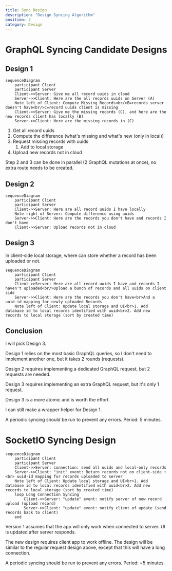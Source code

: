 ```yaml
---
title: Sync Design
description: "Design Syncing Algorithm"
position: 2
category: Design
---
```


# GraphQL Syncing Candidate Designs

## Design 1

```mermaid
sequenceDiagram
    participant Client
    participant Server
    Client->>Server: Give me all record uuids in cloud
    Server->>Client: Here are the all records uuids on Server (A)
    Note left of Client: Compute Missing Records<br/>B=records server doesn't have<br/>C=record uuids client is missing
    Client->>Server: Give me the missing records (C), and here are the new records client has locally (B)
    Server->>Client: Here are the missing records in (C)
```

1. Get all record uuids
2. Compute the difference (what's missing and what's new (only in local))
3. Request missing records with uuids
   1. Add to local storage
4. Upload new records not in cloud

Step 2 and 3 can be done in parallel (2 GraphQL mutations at once), no extra route needs to be created.

## Design 2

```mermaid
sequenceDiagram
    participant Client
    participant Server
    Client->>Server: Here are all record uuids I have locally
    Note right of Server: Compute difference using uuids
    Server->>Client: Here are the records you don't have and records I don't have
    Client->>Server: Upload records not in cloud
```

## Design 3

In client-side local storage, where can store whether a record has been uploaded or not.

```mermaid
sequenceDiagram
    participant Client
    participant Server
    Client->>Server: Here are all record uuids I have and records I haven't uploaded<br/>Upload a bunch of records and all uuids on client side
    Server->>Client: Here are the records you don't have<br>And a uuid-id mapping for newly uploaded Records
    Note left of Client: Update local storage and UI<br>1. Add database id to local records identified with uuid<br>2. Add new records to local storage (sort by created time)
```

## Conclusion

I will pick Design 3.

Design 1 relies on the most basic GraphQL queries, so I don't need to implement another one, but it takes 2 rounds (requests).

Design 2 requires implementing a dedicated GraphQL request, but 2 requests are needed.

Design 3 requires implementing an extra GraphQL request, but it's only 1 request.

Design 3 is a more atomic and is worth the effort.

I can still make a wrapper helper for Design 1.

A periodic syncing should be run to prevent any errors. Period: 5 minutes.

# SocketIO Syncing Design

```mermaid
sequenceDiagram
    participant Client
    participant Server
    Client->>Server: connection: send all uuids and local-only records
    Server->>Client: "init" event: Return records not on client-side + <br> uuid-id mapping for records uploaded to server
    Note left of Client: Update local storage and UI<br>1. Add database id to local records identified with uuid<br>2. Add new records to local storage (sort by created time)
    loop Long Connection Syncing
        Client->>Server: "update" event: notify server of new record upload (upload record)
        Server->>Client: "update" event: notify client of update (send records back to client)
    end
```

Version 1 assumes that the app will only work when connected to server. UI is updated after server responds.

The new design requires client app to work offline. The design will be similar to the regular request design above, except that this will have a long connection.

A periodic syncing should be run to prevent any errors. Period: ~5 minutes.
